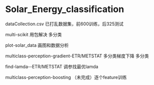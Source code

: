 # Solar_Energy_classification

dataCollection.csv 已打乱数据集，前600训练，后325测试

multi-scikit 用包解决 多分类

plot-solar_data 画图和数据分析

multiclass-perception-gradient-ETR/METSTAT 多分类梯度下降 多分类

find-lamda--ETR/METSTAT 调参找最优lamda

multiclass-perception-boosting （未完成）逐个feature训练

